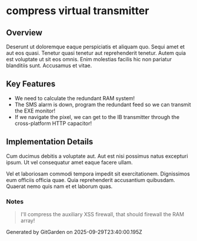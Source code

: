 # compress virtual transmitter

## Overview
Deserunt ut doloremque eaque perspiciatis et aliquam quo. Sequi amet et aut eos quasi. Tenetur quasi tenetur aut reprehenderit tenetur. Autem quia est voluptate ut sit eos omnis. Enim molestias facilis hic non pariatur blanditiis sunt. Accusamus et vitae.

## Key Features
- We need to calculate the redundant RAM system!
- The SMS alarm is down, program the redundant feed so we can transmit the EXE monitor!
- If we navigate the pixel, we can get to the IB transmitter through the cross-platform HTTP capacitor!

## Implementation Details
Cum ducimus debitis a voluptate aut. Aut est nisi possimus natus excepturi ipsum. Ut vel consequatur amet eaque facere ullam.
 Vel et laboriosam commodi tempora impedit sit exercitationem. Dignissimos eum officiis officia quae. Quia reprehenderit accusantium quibusdam. Quaerat nemo quis nam et et laborum quas.

### Notes
> I'll compress the auxiliary XSS firewall, that should firewall the RAM array!

Generated by GitGarden on 2025-09-29T23:40:00.195Z